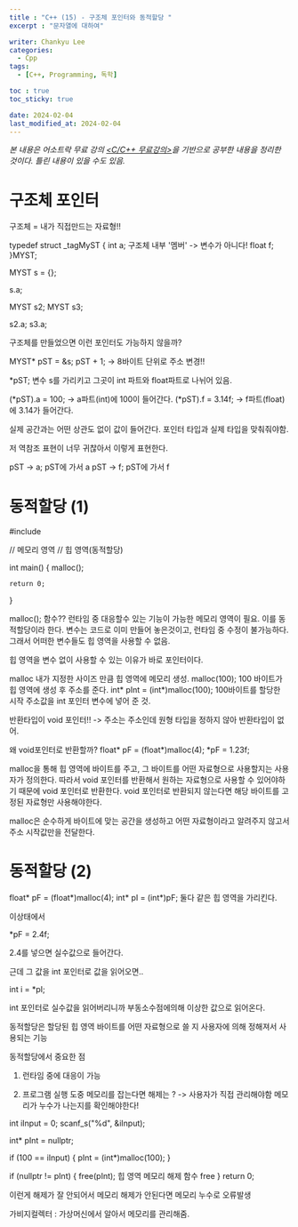 ```yaml
---
title : "C++ (15) - 구조체 포인터와 동적할당 "
excerpt : "문자열에 대하여"

writer: Chankyu Lee
categories: 
  - Cpp
tags:   
  - [C++, Programming, 독학]

toc : true 
toc_sticky: true

date: 2024-02-04
last_modified_at: 2024-02-04
---
```

*본 내용은 어소트락 무료 강의 [<C/C++ 무료강의>](https://youtube.com/playlist?list=PL4SIC1d_ab-aOxWPucn31NHkQvNPHK1D1&si=6MBoz7-uiAULrHoQ "어소트락 게임아카데미 Youtube 재생목록 - C/C++ 무료강의")을 기반으로 공부한 내용을 정리한 것이다. 틀린 내용이 있을 수도 있음.*

# 구조체 포인터
구조체 = 내가 직접만드는 자료형!!

typedef struct _tagMyST
{
    int a;      구조체 내부 '멤버' -> 변수가 아니다!
    float f;
}MYST;

MYST s = {};

s.a;

MYST s2;
MYST s3;

s2.a;
s3.a;

구조체를 만들었으면 이런 포인터도 가능하지 않을까?

MYST* pST = &s;
pST + 1; -> 8바이트 단위로 주소 변경!!

*pST; 변수 s를 가리키고 그곳이 int 파트와 float파트로 나뉘어 있음.


(*pST).a = 100; -> a파트(int)에 100이 들어간다.
(*pST).f = 3.14f; -> f파트(float)에 3.14가 들어간다.

실제 공간과는 어떤 상관도 없이 값이 들어간다.
포인터 타입과 실제 타입을 맞춰줘야함.

저 역참조 표현이 너무 귀찮아서 이렇게 표현한다.

pST -> a;   pST에 가서 a
pST -> f;   pST에 가서 f

# 동적할당 (1)
#include <iostream>

// 메모리 영역
// 힙 영역(동적할당)

int main()
{
    malloc();

    return 0;
}

malloc(); 함수?? 
런타임 중 대응할수 있는 기능이 가능한 메모리 영역이 필요. 이를 동적할당이라 한다.
변수는 코드로 이미 만들어 놓은것이고, 런타임 중 수정이 불가능하다. 그래서 어떠한 변수들도 힙 영역을 사용할 수 없음. 

힙 영역을 변수 없이 사용할 수 있는 이유가 바로 포인터이다.

malloc 내가 지정한 사이즈 만큼 힙 영역에 메모리 생성.
malloc(100); 100 바이트가 힙 영역에 생성 후 주소를 준다.
int* pInt = (int*)malloc(100); 
100바이트를 할당한 시작 주소값을 int 포인터 변수에 넣어 준 것.

반환타입이 void 포인터!! -> 주소는 주소인데 원형 타입을 정하지 않아 반환타입이 없어.

왜 void포인터로 반환할까?
float* pF = (float*)malloc(4);
*pF = 1.23f;

malloc을 통해 힙 영역에 바이트를 주고, 그 바이트를 어떤 자료형으로 사용할지는 사용자가 정의한다. 따라서 void 포인터를 반환해서  원하는 자료형으로 사용할 수 있어야하기 때문에 void 포인터로 반환한다. void 포인터로 반환되지 않는다면 해당 바이트를 고정된 자료형만 사용해야한다.

malloc은 순수하게 바이트에 맞는 공간을 생성하고 어떤 자료형이라고 알려주지 않고서 주소 시작값만을 전달한다.

# 동적할당 (2)

float* pF = (float*)malloc(4);
int* pI = (int*)pF;
둘다 같은 힙 영역을 가리킨다.

이상태에서 

*pF = 2.4f;

2.4를 넣으면 실수값으로 들어간다.

근데 그 값을 int 포인터로 값을 읽어오면..

int i = *pI; 

int 포인터로 실수값을 읽어버리니까 부동소수점에의해 이상한 값으로 읽어온다.

동적할당은 할당된 힙 영역 바이트를 어떤 자료형으로 쓸 지 사용자에 의해 정해져서 사용되는 기능

동적할당에서 중요한 점

1. 런타임 중에 대응이 가능

2. 프로그램 실행 도중 메모리를 잡는다면 해제는 ?  -> 사용자가 직접 관리해야함 
메모리가 누수가 나는지를 확인해야한다!

int iInput = 0;
scanf_s("%d", &iInput);

int* pInt = nullptr;

if (100 == iInput)
{
    pInt = (int*)malloc(100);
}

if (nullptr != pInt)
{
    free(pInt);         힙 영역 메모리 해제 함수 free
}
return 0;

이런게 해제가 잘 안되어서 메모리 해제가 안된다면 메모리 누수로 오류발생

가비지컬렉터 : 가상머신에서 알아서 메모리를 관리해줌.
